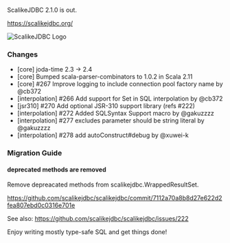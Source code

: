 ScalikeJDBC 2.1.0 is out. 

https://scalikejdbc.org/

![ScalikeJDBC Logo](https://scalikejdbc.org/images/logo.png)

### Changes

- [core] joda-time 2.3 -> 2.4
- [core] Bumped scala-parser-combinators to 1.0.2 in Scala 2.11
- [core] #267 Improve logging to include connection pool factory name by @cb372
- [interpolation] #266 Add support for Set in SQL interpolation by @cb372
- [jsr310] #270 Add optional JSR-310 support library (refs #222)
- [interpolation] #272 Added SQLSyntax Support macro by @gakuzzzz
- [interpolation] #277 excludes parameter should be string literal by @gakuzzzz
- [interpolation] #278 add autoConstruct#debug by @xuwei-k

### Migration Guide

#### deprecated methods are removed

Remove depreacated methods from scalikejdbc.WrappedResultSet.

https://github.com/scalikejdbc/scalikejdbc/commit/7112a70a8b8d27e622d2fea807ebd0c0316e701e

See also: https://github.com/scalikejdbc/scalikejdbc/issues/222

Enjoy writing mostly type-safe SQL and get things done!


